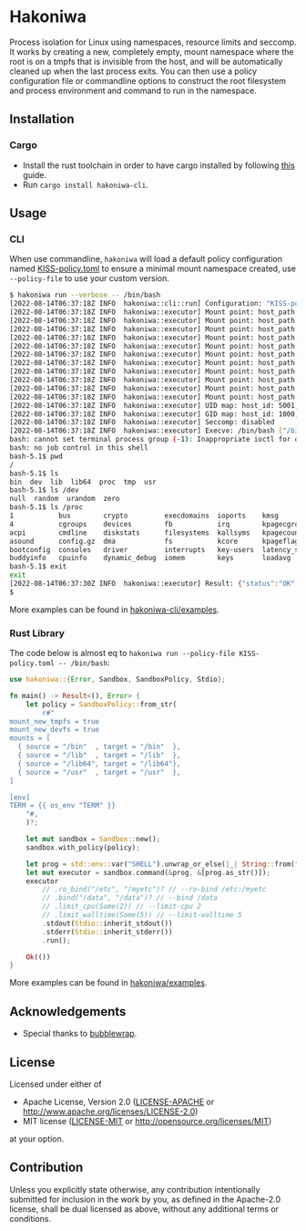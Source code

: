 # Hakoniwa

Process isolation for Linux using namespaces, resource limits and seccomp. It
works by creating a new, completely empty, mount namespace where the root is
on a tmpfs that is invisible from the host, and will be automatically cleaned
up when the last process exits. You can then use a policy configuration file or
commandline options to construct the root filesystem and process environment
and command to run in the namespace.


## Installation

### Cargo

* Install the rust toolchain in order to have cargo installed by following
  [this][Install Rust] guide.
* Run `cargo install hakoniwa-cli`.


## Usage

### CLI

When use commandline, `hakoniwa` will load a default policy configuration named
[KISS-policy.toml] to ensure a minimal mount namespace created, use `--policy-file`
to use your custom version.

```sh
$ hakoniwa run --verbose -- /bin/bash
[2022-08-14T06:37:18Z INFO  hakoniwa::cli::run] Configuration: "KISS-policy.toml"
[2022-08-14T06:37:18Z INFO  hakoniwa::executor] Mount point: host_path: "/tmp/hakoniwa-sPIay4xI", container_path: "/"
[2022-08-14T06:37:18Z INFO  hakoniwa::executor] Mount point: host_path: none, container_path: "/proc", fstype: proc
[2022-08-14T06:37:18Z INFO  hakoniwa::executor] Mount point: host_path: none, container_path: "/tmp", fstype: tmpfs
[2022-08-14T06:37:18Z INFO  hakoniwa::executor] Mount point: host_path: "/dev/null", container_path: "/dev/null"
[2022-08-14T06:37:18Z INFO  hakoniwa::executor] Mount point: host_path: "/dev/random", container_path: "/dev/random"
[2022-08-14T06:37:18Z INFO  hakoniwa::executor] Mount point: host_path: "/dev/urandom", container_path: "/dev/urandom"
[2022-08-14T06:37:18Z INFO  hakoniwa::executor] Mount point: host_path: "/dev/zero", container_path: "/dev/zero"
[2022-08-14T06:37:18Z INFO  hakoniwa::executor] Mount point: host_path: "/usr/bin", container_path: "/bin", readonly: true
[2022-08-14T06:37:18Z INFO  hakoniwa::executor] Mount point: host_path: "/usr/lib", container_path: "/lib", readonly: true
[2022-08-14T06:37:18Z INFO  hakoniwa::executor] Mount point: host_path: "/usr/lib", container_path: "/lib64", readonly: true
[2022-08-14T06:37:18Z INFO  hakoniwa::executor] Mount point: host_path: "/usr", container_path: "/usr", readonly: true
[2022-08-14T06:37:18Z INFO  hakoniwa::executor] UID map: host_id: 5001, container_id: 5001
[2022-08-14T06:37:18Z INFO  hakoniwa::executor] GID map: host_id: 1000, container_id: 1000
[2022-08-14T06:37:18Z INFO  hakoniwa::executor] Seccomp: disabled
[2022-08-14T06:37:18Z INFO  hakoniwa::executor] Execve: /bin/bash ["/bin/bash"]
bash: cannot set terminal process group (-1): Inappropriate ioctl for device
bash: no job control in this shell
bash-5.1$ pwd
/
bash-5.1$ ls
bin  dev  lib  lib64  proc  tmp  usr
bash-5.1$ ls /dev
null  random  urandom  zero
bash-5.1$ ls /proc
1           bus        crypto         execdomains  ioports    kmsg           locks    mtrr          scsi      sys            uptime
4           cgroups    devices        fb           irq        kpagecgroup    meminfo  net           self      sysrq-trigger  version
acpi        cmdline    diskstats      filesystems  kallsyms   kpagecount     misc     pagetypeinfo  slabinfo  sysvipc        vmallocinfo
asound      config.gz  dma            fs           kcore      kpageflags     modules  partitions    softirqs  thread-self    vmstat
bootconfig  consoles   driver         interrupts   key-users  latency_stats  mounts   pressure      stat      timer_list     zoneinfo
buddyinfo   cpuinfo    dynamic_debug  iomem        keys       loadavg        mtd      schedstat     swaps     tty
bash-5.1$ exit
exit
[2022-08-14T06:37:30Z INFO  hakoniwa::executor] Result: {"status":"OK","reason":"","exit_code":0,"start_time":"2022-08-14T06:37:18.589010919Z","real_time":{"secs":12,"nanos":382268418},"system_time":{"secs":0,"nanos":6211000},"user_time":{"secs":0,"nanos":8138000},"max_rss":3748}
$
```

More examples can be found in [hakoniwa-cli/examples].

### Rust Library

The code below is almost eq to `hakoniwa run --policy-file KISS-policy.toml -- /bin/bash`:

```rust
use hakoniwa::{Error, Sandbox, SandboxPolicy, Stdio};

fn main() -> Result<(), Error> {
    let policy = SandboxPolicy::from_str(
        r#"
mount_new_tmpfs = true
mount_new_devfs = true
mounts = [
  { source = "/bin"  , target = "/bin"  },
  { source = "/lib"  , target = "/lib"  },
  { source = "/lib64", target = "/lib64"},
  { source = "/usr"  , target = "/usr"  },
]

[env]
TERM = {{ os_env "TERM" }}
    "#,
    )?;

    let mut sandbox = Sandbox::new();
    sandbox.with_policy(policy);

    let prog = std::env::var("SHELL").unwrap_or_else(|_| String::from("/bin/sh"));
    let mut executor = sandbox.command(&prog, &[prog.as_str()]);
    executor
        // .ro_bind("/etc", "/myetc")? // --ro-bind /etc:/myetc
        // .bind("/data", "/data")? // --bind /data
        // .limit_cpu(Some(2)) // --limit-cpu 2
        // .limit_walltime(Some(5)) // --limit-walltime 5
        .stdout(Stdio::inherit_stdout())
        .stderr(Stdio::inherit_stderr())
        .run();

    Ok(())
}
```

More examples can be found in [hakoniwa/examples].


## Acknowledgements

* Special thanks to [bubblewrap].


## License

Licensed under either of

* Apache License, Version 2.0 ([LICENSE-APACHE](LICENSE-APACHE) or http://www.apache.org/licenses/LICENSE-2.0)
* MIT license ([LICENSE-MIT](LICENSE-MIT) or http://opensource.org/licenses/MIT)

at your option.


## Contribution

Unless you explicitly state otherwise, any contribution intentionally submitted
for inclusion in the work by you, as defined in the Apache-2.0 license, shall be
dual licensed as above, without any additional terms or conditions.


[Install Rust]:https://www.rust-lang.org/tools/install
[bubblewrap]:https://github.com/containers/bubblewrap
[KISS-policy.toml]:https://github.com/souk4711/hakoniwa/blob/main/hakoniwa-cli/src/embed/KISS-policy.toml
[hakoniwa-cli/examples]:https://github.com/souk4711/hakoniwa/tree/main/hakoniwa-cli/examples
[hakoniwa/examples]:https://github.com/souk4711/hakoniwa/tree/main/hakoniwa/examples
